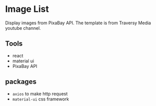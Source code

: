 # Image List

Display images from PixaBay API.  The template is from Traversy Media youtube channel.

## Tools
- react
- material ui
- PixaBay API

## packages
- `axios` to make http request
- `material-ui` css framework